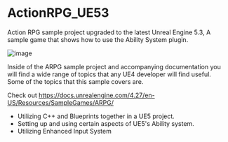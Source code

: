 # ActionRPG_UE53
Action RPG sample project upgraded to the latest Unreal Engine 5.3, A sample game that shows how to use the Ability System plugin.

 ![image](https://github.com/vahabahmadvand/ActionRPG_UE53/assets/19814209/4e511c0e-f14a-4ad4-b001-95aa56ea2aee)

  Inside of the ARPG sample project and accompanying documentation you will find a wide range of topics that any UE4 developer will find useful. Some of the topics that this sample covers are.
  
  Check out <https://docs.unrealengine.com/4.27/en-US/Resources/SampleGames/ARPG/>
- Utilizing C++ and Blueprints together in a UE5 project.
- Setting up and using certain aspects of UE5's Ability system.
- Utilizing Enhanced Input System
